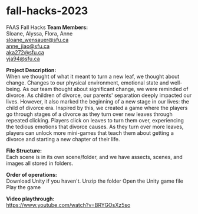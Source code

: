 # fall-hacks-2023
FAAS Fall Hacks
**Team Members:**  
Sloane, Alyssa, Flora, Anne  
sloane_wensauer@sfu.ca  
anne_jiao@sfu.ca  
aka272@sfu.ca  
yja94@sfu.ca   

**Project Description:**  
When we thought of what it meant to turn a new leaf, we thought about change. Changes to our physical environment, emotional state and well-being. As our team thought about significant change, we were reminded of divorce. As children of divorce, our parents' separation deeply impacted our lives. However, it also marked the beginning of a new stage in our lives: the child of divorce era. Inspired by this, we created a game where the players go through stages of a divorce as they turn over new leaves through repeated clicking. Players click on leaves to turn them over, experiencing the tedious emotions that divorce causes. As they turn over more leaves, players can unlock more mini-games that teach them about getting a divorce and starting a new chapter of their life.

**File Structure:**  
Each scene is in its own scene/folder, and we have assects, scenes, and images all stored in folders. 

**Order of operations:**  
Download Unity if you haven't.
Unzip the folder
Open the Unity game file 
Play the game 

**Video playthrough:**  
https://www.youtube.com/watch?v=BRYGOsXz5so
